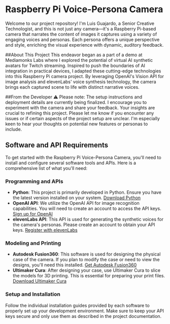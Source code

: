 # Raspberry Pi Voice-Persona Camera

Welcome to our project repository! I'm Luis Guajardo, a Senior Creative Technologist, and this is not just any camera—it's a Raspberry Pi-based camera that narrates the content of images it captures using a variety of engaging voices and personas. Each persona offers a unique perspective and style, enriching the visual experience with dynamic, auditory feedback.

##About This Project
This endeavor began as a part of a demo at Mediamonks Labs where I explored the potential of virtual AI synthetic avatars for Twitch streaming. Inspired to push the boundaries of AI integration in practical devices, I adapted these cutting-edge technologies into this Raspberry Pi camera project. By leveraging OpenAI's Vision API for image analysis and elevenLabs' voice synthesis technology, the camera brings each captured scene to life with distinct narrative voices.

##From the Developer
⚠️ Please note: The setup instructions and deployment details are currently being finalized. I encourage you to experiment with the camera and share your feedback. Your insights are crucial to refining this project. Please let me know if you encounter any issues or if certain aspects of the project setup are unclear. I'm especially keen to hear your thoughts on potential new features or personas to include.

## Software and API Requirements

To get started with the Raspberry Pi Voice-Persona Camera, you'll need to install and configure several software tools and APIs. Here is a comprehensive list of what you'll need:

### Programming and APIs
- **Python**: This project is primarily developed in Python. Ensure you have the latest version installed on your system. [Download Python](https://www.python.org/downloads/)
- **OpenAI API**: We utilize the OpenAI API for image recognition capabilities. You will need to create an account to access the API keys. [Sign up for OpenAI](https://www.openai.com/)
- **elevenLabs API**: This API is used for generating the synthetic voices for the camera's personas. Please create an account to obtain your API keys. [Register with elevenLabs](https://elevenlabs.io/)

### Modeling and Printing
- **Autodesk Fusion360**: This software is used for designing the physical case of the camera. If you plan to modify the case or need to view the designs, you'll need this installed. [Get Autodesk Fusion360](https://www.autodesk.com/products/fusion-360/overview)
- **Ultimaker Cura**: After designing your case, use Ultimaker Cura to slice the models for 3D printing. This is essential for preparing your print files. [Download Ultimaker Cura](https://ultimaker.com/software/ultimaker-cura)

### Setup and Installation
Follow the individual installation guides provided by each software to properly set up your development environment. Make sure to keep your API keys secure and only use them as described in the project documentation.
